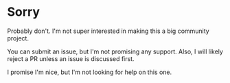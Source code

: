 # Sorry

Probably don't.
I'm not super interested in making this a big community project.

You can submit an issue,
but I'm not promising any support.
Also,
I will likely reject a PR unless an issue is discussed first.

I promise I'm nice,
but I'm not looking for help on this one.
